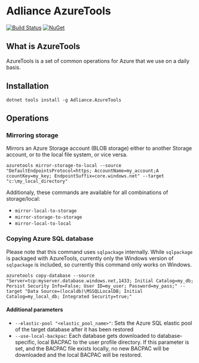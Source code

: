 # Adliance AzureTools

[![Build Status](https://dev.azure.com/adliance/AzureTools/_apis/build/status/Adliance.AzureTools?branchName=master)](https://dev.azure.com/adliance/AzureTools/_build/latest?definitionId=93&branchName=master)
[![NuGet](https://img.shields.io/nuget/v/Adliance.AzureTools.svg)](https://www.nuget.org/packages/Adliance.AzureTools/)

## What is AzureTools
AzureTools is a set of common operations for Azure that we use on a daily basis.

## Installation

````
dotnet tools install -g Adliance.AzureTools
````

## Operations

### Mirroring storage
Mirrors an Azure Storage account (BLOB storage) either to another Storage account, or to the local file system, or vice versa.

````
azuretools mirror-storage-to-local --source "DefaultEndpointsProtocol=https; AccountName=my_account;A ccountKey=my_key; EndpointSuffix=core.windows.net" --target "c:\my_local_directory"
````

Additionaly, these commands are available for all combinations of storage/local:
- `mirror-local-to-storage`
- `mirror-storage-to-storage`
- `mirror-local-to-local`

### Copying Azure SQL database
Please note that this command uses `sqlpackage` internally. While `sqlpackage` is packaged with AzureTools, currently only the Windows version of `sqlpackage` is included, so currently this command only works on Windows.

````
azuretools copy-database --source "Server=tcp:myserver.database.windows.net,1433; Initial Catalog=my_db; Persist Security Info=False; User ID=my_user; Password=my_pass;" --target "Data Source=(localdb)\MSSQLLocalDB; Initial Catalog=my_local_db; Integrated Security=true;"
````

#### Additional parameters

- `--elastic-pool "<elastic_pool_name>"`: Sets the Azure SQL elastic pool of the target database after it has been restored
- `--use-local-backpac`: Each database gets downloaded to database-specific, local BACPAC to the user profile directory. If this parameter is set, and the BACPAC file exists locally, no new BACPAC will be downloaded and the local BACPAC will be restored. 
